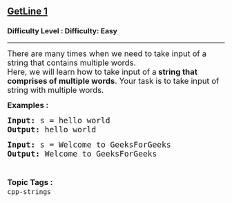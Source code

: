 <h2><a href="https://www.geeksforgeeks.org/problems/getline-1--141631/1?page=1&status=unsolved,attempted&sortBy=accuracy">GetLine 1</a></h2><h3>Difficulty Level : Difficulty: Easy</h3><hr><div class="problems_problem_content__Xm_eO"><p><span style="font-size: 18px;">There are many times when we need to take input of a string that contains multiple words.<br>Here, we will learn how to take input of a<strong> string that comprises of multiple words</strong>. Your task is to take input of string with multiple words.</span></p>
<p><span style="font-size: 18px;"><strong>Examples :</strong></span></p>
<pre><span style="font-size: 18px;"><strong>Input:</strong> s = hello world
<strong>Output:</strong> hello world</span></pre>
<pre><span style="font-size: 18px;"><strong>Input:</strong> s = Welcome to GeeksForGeeks
<strong>Output:</strong> Welcome to GeeksForGeeks</span></pre></div><br><p><span style=font-size:18px><strong>Topic Tags : </strong><br><code>cpp-strings</code>&nbsp;